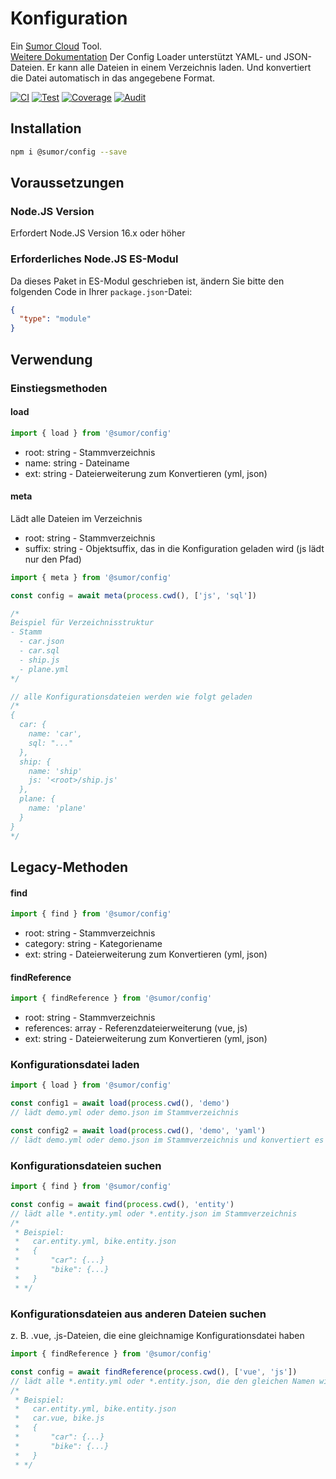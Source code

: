# Konfiguration

Ein [Sumor Cloud](https://sumor.cloud) Tool.  
[Weitere Dokumentation](https://sumor.cloud/config)
Der Config Loader unterstützt YAML- und JSON-Dateien. Er kann alle Dateien in einem Verzeichnis laden.
Und konvertiert die Datei automatisch in das angegebene Format.

[![CI](https://github.com/sumor-cloud/config/actions/workflows/ci.yml/badge.svg)](https://github.com/sumor-cloud/config/actions/workflows/ci.yml)
[![Test](https://github.com/sumor-cloud/config/actions/workflows/ut.yml/badge.svg)](https://github.com/sumor-cloud/config/actions/workflows/ut.yml)
[![Coverage](https://github.com/sumor-cloud/config/actions/workflows/coverage.yml/badge.svg)](https://github.com/sumor-cloud/config/actions/workflows/coverage.yml)
[![Audit](https://github.com/sumor-cloud/config/actions/workflows/audit.yml/badge.svg)](https://github.com/sumor-cloud/config/actions/workflows/audit.yml)

## Installation

```bash
npm i @sumor/config --save
```

## Voraussetzungen

### Node.JS Version

Erfordert Node.JS Version 16.x oder höher

### Erforderliches Node.JS ES-Modul

Da dieses Paket in ES-Modul geschrieben ist,
ändern Sie bitte den folgenden Code in Ihrer `package.json`-Datei:

```json
{
  "type": "module"
}
```

## Verwendung

### Einstiegsmethoden

#### load

```js
import { load } from '@sumor/config'
```

- root: string - Stammverzeichnis
- name: string - Dateiname
- ext: string - Dateierweiterung zum Konvertieren (yml, json)

#### meta

Lädt alle Dateien im Verzeichnis

- root: string - Stammverzeichnis
- suffix: string - Objektsuffix, das in die Konfiguration geladen wird (js lädt nur den Pfad)

```js
import { meta } from '@sumor/config'

const config = await meta(process.cwd(), ['js', 'sql'])

/*
Beispiel für Verzeichnisstruktur
- Stamm
  - car.json
  - car.sql
  - ship.js
  - plane.yml
*/

// alle Konfigurationsdateien werden wie folgt geladen
/*
{
  car: {
    name: 'car',
    sql: "..."
  },
  ship: {
    name: 'ship'
    js: '<root>/ship.js'
  },
  plane: {
    name: 'plane'
  }
}
*/
```

## Legacy-Methoden

#### find

```js
import { find } from '@sumor/config'
```

- root: string - Stammverzeichnis
- category: string - Kategoriename
- ext: string - Dateierweiterung zum Konvertieren (yml, json)

#### findReference

```js
import { findReference } from '@sumor/config'
```

- root: string - Stammverzeichnis
- references: array - Referenzdateierweiterung (vue, js)
- ext: string - Dateierweiterung zum Konvertieren (yml, json)

### Konfigurationsdatei laden

```javascript
import { load } from '@sumor/config'

const config1 = await load(process.cwd(), 'demo')
// lädt demo.yml oder demo.json im Stammverzeichnis

const config2 = await load(process.cwd(), 'demo', 'yaml')
// lädt demo.yml oder demo.json im Stammverzeichnis und konvertiert es in das YAML-Format
```

### Konfigurationsdateien suchen

```javascript
import { find } from '@sumor/config'

const config = await find(process.cwd(), 'entity')
// lädt alle *.entity.yml oder *.entity.json im Stammverzeichnis
/*
 * Beispiel:
 *   car.entity.yml, bike.entity.json
 *   {
 *       "car": {...}
 *       "bike": {...}
 *   }
 * */
```

### Konfigurationsdateien aus anderen Dateien suchen

z. B. .vue, .js-Dateien, die eine gleichnamige Konfigurationsdatei haben

```javascript
import { findReference } from '@sumor/config'

const config = await findReference(process.cwd(), ['vue', 'js'])
// lädt alle *.entity.yml oder *.entity.json, die den gleichen Namen wie *.vue oder *.js im Stammverzeichnis haben
/*
 * Beispiel:
 *   car.entity.yml, bike.entity.json
 *   car.vue, bike.js
 *   {
 *       "car": {...}
 *       "bike": {...}
 *   }
 * */
```
